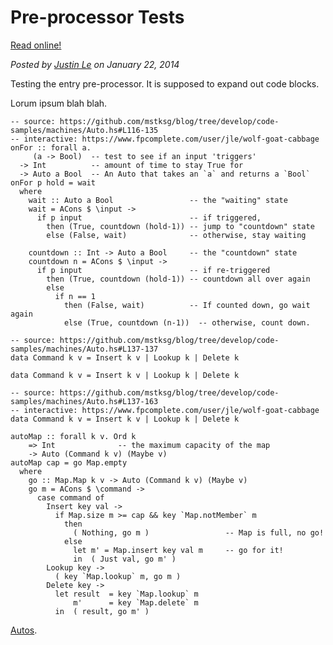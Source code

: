 Pre-processor Tests
===================

[Read online!](http://home.jle0.com:4111/entry/preprocessor-tests.html)

*Posted by [Justin Le](http://home.jle0.com:4111/) on January 22, 2014*

Testing the entry pre-processor. It is supposed to expand out code
blocks.

Lorum ipsum blah blah.

``` {.haskell}
-- source: https://github.com/mstksg/blog/tree/develop/code-samples/machines/Auto.hs#L116-135
-- interactive: https://www.fpcomplete.com/user/jle/wolf-goat-cabbage
onFor :: forall a.
     (a -> Bool)  -- test to see if an input 'triggers'
  -> Int          -- amount of time to stay True for
  -> Auto a Bool  -- An Auto that takes an `a` and returns a `Bool`
onFor p hold = wait
  where
    wait :: Auto a Bool                 -- the "waiting" state
    wait = ACons $ \input ->
      if p input                        -- if triggered,
        then (True, countdown (hold-1)) -- jump to "countdown" state
        else (False, wait)              -- otherwise, stay waiting

    countdown :: Int -> Auto a Bool     -- the "countdown" state
    countdown n = ACons $ \input ->
      if p input                        -- if re-triggered
        then (True, countdown (hold-1)) -- countdown all over again
        else
          if n == 1
            then (False, wait)          -- If counted down, go wait again
            else (True, countdown (n-1))  -- otherwise, count down.

```

``` {.haskell}
-- source: https://github.com/mstksg/blog/tree/develop/code-samples/machines/Auto.hs#L137-137
data Command k v = Insert k v | Lookup k | Delete k

```

``` {.haskell}
data Command k v = Insert k v | Lookup k | Delete k
```

``` {.haskell}
-- source: https://github.com/mstksg/blog/tree/develop/code-samples/machines/Auto.hs#L137-163
-- interactive: https://www.fpcomplete.com/user/jle/wolf-goat-cabbage
data Command k v = Insert k v | Lookup k | Delete k

autoMap :: forall k v. Ord k
    => Int              -- the maximum capacity of the map
    -> Auto (Command k v) (Maybe v)
autoMap cap = go Map.empty
  where
    go :: Map.Map k v -> Auto (Command k v) (Maybe v)
    go m = ACons $ \command ->
      case command of
        Insert key val ->
          if Map.size m >= cap && key `Map.notMember` m
            then
              ( Nothing, go m )                 -- Map is full, no go!
            else
              let m' = Map.insert key val m     -- go for it!
              in  ( Just val, go m' )
        Lookup key ->
          ( key `Map.lookup` m, go m )
        Delete key ->
          let result  = key `Map.lookup` m
              m'      = key `Map.delete` m
          in  ( result, go m' )

```

[Autos](https://github.com/mstksg/blog/tree/develop/code-samples/machines/Auto.hs#L137-163).

<!-- ~~~haskell -->
<!-- !!!machines/Auto.hs -->
<!-- ~~~ -->
<!-- !!!*machines/Auto.hs "autoMap ::" -->

